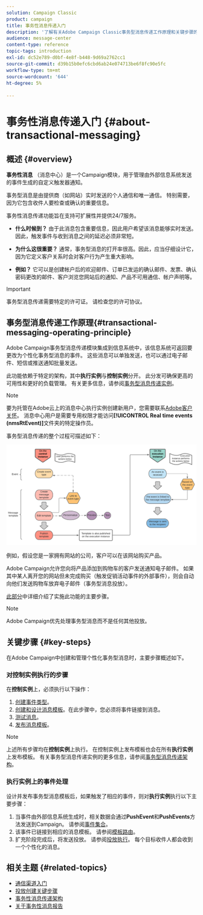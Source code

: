 ```yaml
---
solution: Campaign Classic
product: campaign
title: 事务性消息传递入门
description: '了解有关Adobe Campaign Classic事务型消息传递工作原理和关键步骤的更多信息。 '
audience: message-center
content-type: reference
topic-tags: introduction
exl-id: dc52e789-d0bf-4e8f-b448-9d69a2762cc1
source-git-commit: d39b15b0efc6cbd6ab24e074713be6f8fc90e5fc
workflow-type: tm+mt
source-wordcount: '644'
ht-degree: 5%

---
```



# 事务性消息传递入门 {#about-transactional-messaging}

## 概述 {#overview}

**事务性消息** （消息中心）是一个Campaign模块，用于管理由外部信息系统发送的事件生成的自定义触发器通知。

事务型消息是由提供商（如网站）实时发送的个人通信和唯一通信。 特别需要，因为它包含收件人要检查或确认的重要信息。

事务性消息传递功能旨在支持可扩展性并提供24/7服务。

* **什么时候到？** 由于此消息包含重要信息，因此用户希望该消息能够实时发送。因此，触发事件与收到消息之间的延迟必须非常短。

* **为什么这很重要？** 通常，事务型消息的打开率很高。因此，应当仔细设计它，因为它定义客户关系时会对客户行为产生重大影响。

* **例如？** 它可以是创建帐户后的欢迎邮件、订单已发运的确认邮件、发票、确认密码更改的邮件、客户浏览您网站后的通知、产品不可用通信、帐户声明等。

>[!IMPORTANT]
>
>事务型消息传递需要特定的许可证。 请检查您的许可协议。

<!--Before starting with transactional messaging, make sure you read the corresponding [best practices and limitations]().-->

## 事务型消息传递工作原理{#transactional-messaging-operating-principle}

Adobe Campaign事务型消息传递模块集成到信息系统中，该信息系统可返回要更改为个性化事务型消息的事件。 这些消息可以单独发送，也可以通过电子邮件、短信或推送通知批量发送。

此功能依赖于特定的架构，其中&#x200B;**执行实例**&#x200B;与&#x200B;**控制实例**&#x200B;分开。 此分发可确保更高的可用性和更好的负载管理。 有关更多信息，请参阅[事务型消息传递实例](../../message-center/using/transactional-messaging-architecture.md)。

>[!NOTE]
>
>要为托管在Adobe云上的消息中心执行实例创建新用户，您需要联系[Adobe客户关怀](https://helpx.adobe.com/cn/enterprise/admin-guide.html/enterprise/using/support-for-experience-cloud.ug.html)。 消息中心用户是需要专用权限才能访问&#x200B;**[!UICONTROL Real time events (nmsRtEvent)]**&#x200B;文件夹的特定操作员。

事务型消息传递的整个过程可描述如下：

![](assets/transactional-msg-overview.png)

例如，假设您是一家拥有网站的公司，客户可以在该网站购买产品。

Adobe Campaign允许您向将产品添加到购物车的客户发送通知电子邮件。 如果其中某人离开您的网站但未完成购买（触发促销活动事件的外部事件），则会自动向他们发送购物车放弃电子邮件（事务型消息投放）。

[此部分](#key-steps)中详细介绍了实施此功能的主要步骤。

>[!NOTE]
>
>Adobe Campaign优先处理事务型消息而不是任何其他投放。

## 关键步骤 {#key-steps}

在Adobe Campaign中创建和管理个性化事务型消息时，主要步骤概述如下。

### 对控制实例执行的步骤

在&#x200B;**控制实例**&#x200B;上，必须执行以下操作：

1. [创建事件类型](../../message-center/using/creating-event-types.md)。
1. [创建和设计消息模板](../../message-center/using/creating-the-message-template.md)。在此步骤中，您必须将事件链接到消息。
1. [测试消息](../../message-center/using/testing-message-templates.md)。
1. [发布消息模板](../../message-center/using/publishing-message-templates.md)。

>[!NOTE]
>
>上述所有步骤均在&#x200B;**控制实例**&#x200B;上执行。 在控制实例上发布模板也会在所有&#x200B;**执行实例**&#x200B;上发布模板。 有关事务型消息传递实例的更多信息，请参阅[事务型消息传递架构](../../message-center/using/transactional-messaging-architecture.md)。

### 执行实例上的事件处理

设计并发布事务型消息模板后，如果触发了相应的事件，则对&#x200B;**执行实例**&#x200B;执行以下主要步骤：

1. 当事件由外部信息系统生成时，相关数据会通过&#x200B;**PushEvent**&#x200B;和&#x200B;**PushEvents**&#x200B;方法发送到Campaign。 请参阅[事件集合](#event-collection)。
1. 该事件已链接到相应的消息模板。 请参阅[模板路由](#routing-towards-a-template)。
1. 扩充阶段完成后，将发送投放。 请参阅[投放执行](../../message-center/using/delivery-execution.md)。 每个目标收件人都会收到一个个性化的消息。

## 相关主题 {#related-topics}

* [通信渠道入门](../../delivery/using/communication-channels.md)
* [投放创建关键步骤](../../delivery/using/steps-about-delivery-creation-steps.md)
* [事务性消息传递架构](../../message-center/using/transactional-messaging-architecture.md)
* [关于事务性消息报告](../../message-center/using/about-transactional-messaging-reports.md)
